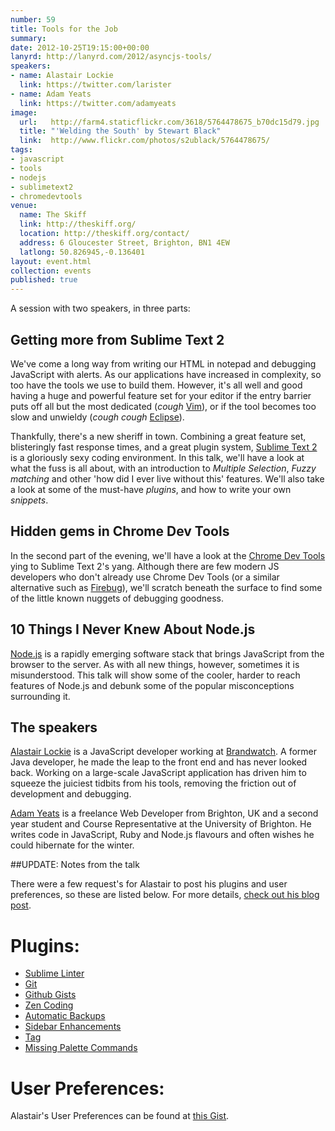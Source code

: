 ```yaml
---
number: 59
title: Tools for the Job
summary:
date: 2012-10-25T19:15:00+00:00
lanyrd: http://lanyrd.com/2012/asyncjs-tools/
speakers:
- name: Alastair Lockie
  link: https://twitter.com/larister
- name: Adam Yeats
  link: https://twitter.com/adamyeats
image:
  url:   http://farm4.staticflickr.com/3618/5764478675_b70dc15d79.jpg
  title: "'Welding the South' by Stewart Black"
  link:  http://www.flickr.com/photos/s2ublack/5764478675/
tags:
- javascript
- tools
- nodejs
- sublimetext2
- chromedevtools
venue:
  name: The Skiff
  link: http://theskiff.org/
  location: http://theskiff.org/contact/
  address: 6 Gloucester Street, Brighton, BN1 4EW
  latlong: 50.826945,-0.136401
layout: event.html
collection: events
published: true
---
```


A session with two speakers, in three parts:


## Getting more from Sublime Text 2

We've come a long way from writing our HTML in notepad and debugging JavaScript with alerts. As our applications have increased in complexity, so too have the tools we use to build them. However, it's all well and good having a huge and powerful feature set for your editor if the entry barrier puts off all but the most dedicated (*cough* [Vim][vim]), or if the tool becomes too slow and unwieldy (*cough cough* [Eclipse][eclipse]).

Thankfully, there's a new sheriff in town. Combining a great feature set, blisteringly fast response times, and a great plugin system, [Sublime Text 2][st2] is a gloriously sexy coding environment. In this talk, we'll have a look at what the fuss is all about, with an introduction to _Multiple Selection_, _Fuzzy matching_ and other 'how did I ever live without this' features. We'll also take a look at some of the must-have _plugins_, and how to write your own _snippets_.


## Hidden gems in Chrome Dev Tools

In the second part of the evening, we'll have a look at the [Chrome Dev Tools][chrometools] ying to Sublime Text 2's yang. Although there are few modern JS developers who don't already use Chrome Dev Tools (or a similar alternative such as [Firebug][firebug]), we'll scratch beneath the surface to find some of the little known nuggets of debugging goodness.


## 10 Things I Never Knew About Node.js

[Node.js][node] is a rapidly emerging software stack that brings JavaScript from the browser to the server. As with all new things, however, sometimes it is misunderstood. This talk will show some of the cooler, harder to reach features of Node.js and debunk some of the popular misconceptions surrounding it.


## The speakers

[Alastair Lockie][alastair] is a JavaScript developer working at [Brandwatch][brandwatch]. A former Java developer, he made the leap to the front end and has never looked back. Working on a large-scale JavaScript application has driven him to squeeze the juiciest tidbits from his tools, removing the friction out of development and debugging.

[Adam Yeats][adam] is a freelance Web Developer from Brighton, UK and a second year student and Course Representative at the University of Brighton. He writes code in JavaScript, Ruby and Node.js flavours and often wishes he could hibernate for the winter.

##UPDATE: Notes from the talk

There were a few request's for Alastair to post his plugins and user preferences, so these are listed below. For more details, [check out his blog post][alastairBlog].

Plugins:
========

* [Sublime Linter][sublimeLinter]
* [Git][git]
* [Github Gists][gists]
* [Zen Coding][zenCoding]
* [Automatic Backups][automaticBackups]
* [Sidebar Enhancements][sidebarEnhancements]
* [Tag][tag]
* [Missing Palette Commands][paletteCommands]

User Preferences:
=================

Alastair's User Preferences can be found at [this Gist][prefsGist].

[alastair]: https://twitter.com/larister
[brandwatch]: http://www.brandwatch.com
[st2]: http://www.sublimetext.com/2
[eclipse]: https://en.wikipedia.org/wiki/Eclipse_(software)
[vim]: https://en.wikipedia.org/wiki/Vim_(text_editor)
[alastairBlog]: http://alastairlockie.com/blog/2012/10/27/sublime-text-2-configuration-plus-keyboard-shortcuts/
[prefsGist]: https://gist.github.com/3968903
[chrometools]: https://developers.google.com/chrome-developer-tools/
[firebug]: http://getfirebug.com
[node]: http://nodejs.org
[adam]: https://twitter.com/adamyeats
[sublimeLinter]: https://github.com/SublimeLinter/SublimeLinter
[git]: https://github.com/kemayo/sublime-text-2-git
[gists]: https://github.com/bgreenlee/sublime-github
[zenCoding]: https://github.com/sublimator/ZenCoding
[smashMagZen]: http://coding.smashingmagazine.com/2009/11/21/zen-coding-a-new-way-to-write-html-code/
[automaticBackups]: https://github.com/joelpt/sublimetext-automatic-backups
[sidebarEnhancements]: https://github.com/titoBouzout/SideBarEnhancements
[tag]: https://github.com/SublimeText/Tag
[paletteCommands]: https://github.com/fjl/Sublime-Missing-Palette-Commands
